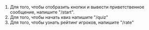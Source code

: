 

1. Для того, чтобы отобразить кнопки и вывести приветственное сообщение, напишите "/start".
2. Для того, чтобы начать квиз напишите "/quiz"
3. Для того, чтобы узнать рейтинг игроков, напишите "/rate"